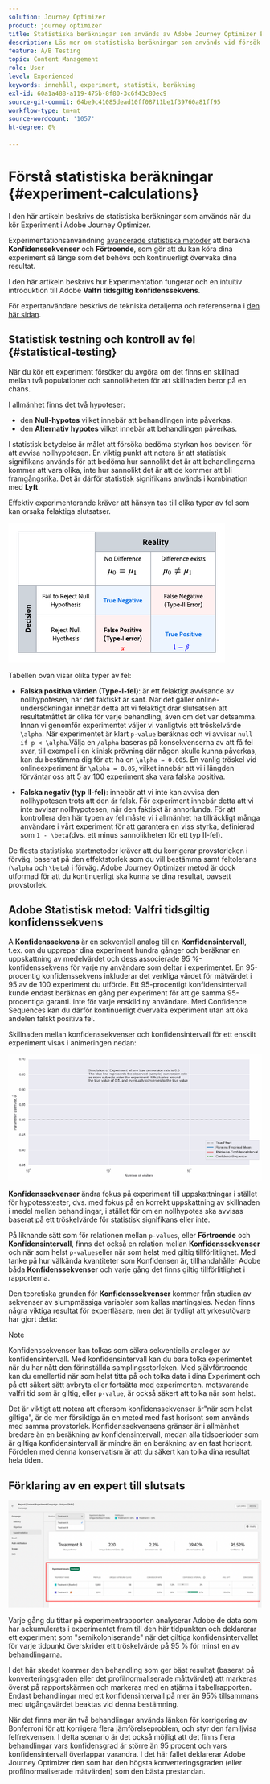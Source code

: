```yaml
---
solution: Journey Optimizer
product: journey optimizer
title: Statistiska beräkningar som används av Adobe Journey Optimizer Experimentation
description: Läs mer om statistiska beräkningar som används vid försök
feature: A/B Testing
topic: Content Management
role: User
level: Experienced
keywords: innehåll, experiment, statistik, beräkning
exl-id: 60a1a488-a119-475b-8f80-3c6f43c80ec9
source-git-commit: 64be9c41085dead10ff08711be1f39760a81ff95
workflow-type: tm+mt
source-wordcount: '1057'
ht-degree: 0%

---
```


# Förstå statistiska beräkningar {#experiment-calculations}

I den här artikeln beskrivs de statistiska beräkningar som används när du kör Experiment i Adobe Journey Optimizer.

Experimentationsanvändning [avancerade statistiska metoder](../campaigns/assets/confidence_sequence_technical_details.pdf) att beräkna **Konfidenssekvenser** och **Förtroende**, som gör att du kan köra dina experiment så länge som det behövs och kontinuerligt övervaka dina resultat.

I den här artikeln beskrivs hur Experimentation fungerar och en intuitiv introduktion till Adobe **Valfri tidsgiltig konfidenssekvens**.

För expertanvändare beskrivs de tekniska detaljerna och referenserna i [den här sidan](../campaigns/assets/confidence_sequence_technical_details.pdf).

## Statistisk testning och kontroll av fel {#statistical-testing}

När du kör ett experiment försöker du avgöra om det finns en skillnad mellan två populationer och sannolikheten för att skillnaden beror på en chans.

I allmänhet finns det två hypoteser:

* den **Null-hypotes** vilket innebär att behandlingen inte påverkas.
* den **Alternativ hypotes** vilket innebär att behandlingen påverkas.

I statistisk betydelse är målet att försöka bedöma styrkan hos bevisen för att avvisa nollhypotesen. En viktig punkt att notera är att statistisk signifikans används för att bedöma hur sannolikt det är att behandlingarna kommer att vara olika, inte hur sannolikt det är att de kommer att bli framgångsrika. Det är därför statistisk signifikans används i kombination med **Lyft**.

Effektiv experimenterande kräver att hänsyn tas till olika typer av fel som kan orsaka felaktiga slutsatser.

![](assets/technote_1.png)

Tabellen ovan visar olika typer av fel:

* **Falska positiva värden (Type-I-fel)**: är ett felaktigt avvisande av nollhypotesen, när det faktiskt är sant. När det gäller online-undersökningar innebär detta att vi felaktigt drar slutsatsen att resultatmåttet är olika för varje behandling, även om det var detsamma.
   </br>Innan vi genomför experimentet väljer vi vanligtvis ett tröskelvärde `\alpha`. När experimentet är klart `p-value` beräknas och vi avvisar `null if p < \alpha`.Välja en `/alpha` baseras på konsekvenserna av att få fel svar, till exempel i en klinisk prövning där någon skulle kunna påverkas, kan du bestämma dig för att ha en `\alpha = 0.005`. En vanlig tröskel vid onlineexperiment är `\alpha = 0.05`, vilket innebär att vi i längden förväntar oss att 5 av 100 experiment ska vara falska positiva.

* **Falska negativ (typ II-fel)**: innebär att vi inte kan avvisa den nollhypotesen trots att den är falsk. För experiment innebär detta att vi inte avvisar nollhypotesen, när den faktiskt är annorlunda. För att kontrollera den här typen av fel måste vi i allmänhet ha tillräckligt många användare i vårt experiment för att garantera en viss styrka, definierad som `1 - \beta`(dvs. ett minus sannolikheten för ett typ II-fel).

De flesta statistiska startmetoder kräver att du korrigerar provstorleken i förväg, baserat på den effektstorlek som du vill bestämma samt feltolerans (`\alpha` och `\beta`) i förväg. Adobe Journey Optimizer metod är dock utformad för att du kontinuerligt ska kunna se dina resultat, oavsett provstorlek.

## Adobe Statistisk metod: Valfri tidsgiltig konfidenssekvens

A **Konfidenssekvens** är en sekventiell analog till en **Konfidensintervall**, t.ex. om du upprepar dina experiment hundra gånger och beräknar en uppskattning av medelvärdet och dess associerade 95 %-konfidenssekvens för varje ny användare som deltar i experimentet. En 95-procentig konfidenssekvens inkluderar det verkliga värdet för mätvärdet i 95 av de 100 experiment du utförde. Ett 95-procentigt konfidensintervall kunde endast beräknas en gång per experiment för att ge samma 95-procentiga garanti. inte för varje enskild ny användare. Med Confidence Sequences kan du därför kontinuerligt övervaka experiment utan att öka andelen falskt positiva fel.

Skillnaden mellan konfidenssekvenser och konfidensintervall för ett enskilt experiment visas i animeringen nedan:

![](assets/technote_2.gif)

**Konfidenssekvenser** ändra fokus på experiment till uppskattningar i stället för hypotesstester, dvs. med fokus på en korrekt uppskattning av skillnaden i medel mellan behandlingar, i stället för om en nollhypotes ska avvisas baserat på ett tröskelvärde för statistisk signifikans eller inte.

På liknande sätt som för relationen mellan `p-values`, eller **Förtroende** och **Konfidensintervall**, finns det också en relation mellan **Konfidenssekvenser** och när som helst `p-values`eller när som helst med giltig tillförlitlighet. Med tanke på hur välkända kvantiteter som Konfidensen är, tillhandahåller Adobe båda **Konfidenssekvenser** och varje gång det finns giltig tillförlitlighet i rapporterna.

Den teoretiska grunden för **Konfidenssekvenser** kommer från studien av sekvenser av slumpmässiga variabler som kallas martingales. Nedan finns några viktiga resultat för expertläsare, men det är tydligt att yrkesutövare har gjort detta:

>[!NOTE]
>
>Konfidenssekvenser kan tolkas som säkra sekventiella analoger av konfidensintervall. Med konfidensintervall kan du bara tolka experimentet när du har nått den förinställda samplingsstorleken. Med självförtroende kan du emellertid när som helst titta på och tolka data i dina Experiment och på ett säkert sätt avbryta eller fortsätta med experimenten. motsvarande valfri tid som är giltig, eller `p-value`, är också säkert att tolka när som helst.

Det är viktigt att notera att eftersom konfidenssekvenser är&quot;när som helst giltiga&quot;, är de mer försiktiga än en metod med fast horisont som används med samma provstorlek. Konfidenssekvensens gränser är i allmänhet bredare än en beräkning av konfidensintervall, medan alla tidsperioder som är giltiga konfidensintervall är mindre än en beräkning av en fast horisont. Fördelen med denna konservatism är att du säkert kan tolka dina resultat hela tiden.

## Förklaring av en expert till slutsats

![](assets/experimentation_report_2.png)

Varje gång du tittar på experimentrapporten analyserar Adobe de data som har ackumulerats i experimentet fram till den här tidpunkten och deklarerar ett experiment som &quot;semikoloniserande&quot; när det giltiga konfidensintervallet för varje tidpunkt överskrider ett tröskelvärde på 95 % för minst en av behandlingarna.

I det här skedet kommer den behandling som ger bäst resultat (baserat på konverteringsgraden eller det profilnormaliserade måttvärdet) att markeras överst på rapportskärmen och markeras med en stjärna i tabellrapporten. Endast behandlingar med ett konfidensintervall på mer än 95% tillsammans med utgångsvärdet beaktas vid denna bestämning.

När det finns mer än två behandlingar används länken för korrigering av Bonferroni för att korrigera flera jämförelseproblem, och styr den familjvisa felfrekvensen. I detta scenario är det också möjligt att det finns flera behandlingar vars konfidensgrad är större än 95 procent och vars konfidensintervall överlappar varandra. I det här fallet deklarerar Adobe Journey Optimizer den som har den högsta konverteringsgraden (eller profilnormaliserade mätvärden) som den bästa prestandan.
